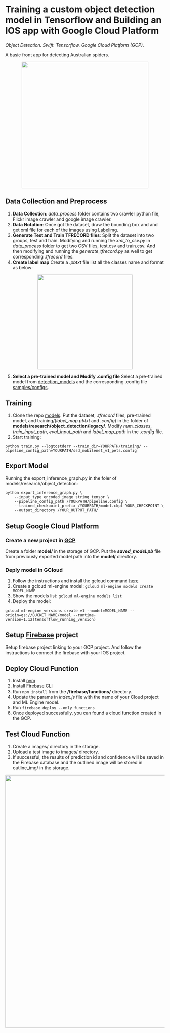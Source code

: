# Training a custom object detection model in Tensorflow and Building an IOS app with Google Cloud Platform
_Object Detection. Swift. Tensorflow. Google Cloud Platform (GCP)_.

A basic front app for detecting Australian spiders. 

<p align="center">
  <img width="400" src="https://github.com/SiteHuang/COMP90055-Spider-Object-Detection/blob/master/images/Picture1.jpg">
</p>

## Data Collection and Preprocess
1. **Data Collection**: _data_process_ folder contains two crawler python file, Flickr image crawler and google image crawler.
1. **Data Notation**: Once got the dataset, draw the bounding box and and get xml file for each of the images using [Labelimg](https://github.com/tzutalin/labelImg).
1. **Generate Test and Train TFRECORD files**: Split the dataset into two groups, test and train. Modifying and running the _xml_to_csv.py_ in _data_process_ folder to get two CSV files, test.csv and train.csv. And then modifying and running the _generate_tfrecord.py_ as well to get corresponding _.tfrecord_ files.
1. **Create label map** Create a _.pbtxt_ file list all the classes name and format as below:

<p align="center">
  <img width="300" src="https://github.com/SiteHuang/COMP90055-Spider-Object-Detection/blob/master/images/Picture2.png">
</p>

5. **Select a pre-trained model and Modify .config file** Select a pre-trained model from [detection_models](https://github.com/tensorflow/models/blob/master/research/object_detection/g3doc/detection_model_zoo.md) and the corresponding .config file [samples/configs](https://github.com/tensorflow/models/tree/master/research/object_detection/samples/configs). 

## Training
1. Clone the repo [models](https://github.com/tensorflow/models). Put the dataset, _.tfrecord_ files, pre-trained model, and training/(_label_map.pbtxt_ and _.config_) in the folder of **models/research/object_detection/legacy/**. Modify _num_classes_, _train_input_path_, _eval_input_path_ and _label_map_path_ in the _.config_ file.
1. Start training:
```
python train.py --logtostderr --train_dir=YOURPATH/training/ --pipeline_config_path=YOURPATH/ssd_mobilenet_v1_pets.config
```

## Export Model
Running the export_inference_graph.py in the foler of models/research/object_detection:
```
python export_inference_graph.py \
    --input_type encoded_image_string_tensor \
    --pipeline_config_path /YOURPATH/pipeline.config \
    --trained_checkpoint_prefix /YOURPATH/model.ckpt-YOUR_CHECKPOINT \
    --output_directory /YOUR_OUTPUT_PATH/
```
    
## Setup Google Cloud Platform
### Create a new project in [GCP](https://console.cloud.google.com)
Create a folder **model/** in the storage of GCP. Put the _**saved_model.pb**_ file from previously exported model path into the **model/** directory.

### Deply model in GCloud
1. Follow the instructions and install the gcloud command [here](https://cloud.google.com/storage/docs/gsutil_install#mac)
2. Create a gcloud ml-engine model: ```gcloud ml-engine models create MODEL_NAME```
3. Show the models list: ```gcloud ml-engine models list```
4. Deploy the model: 
```
gcloud ml-engine versions create v1 --model=MODEL_NAME --origin=gs://BUCKET_NAME/model --runtime-version=1.12(tensorflow_running_version)
```

## Setup [Firebase](https://firebase.google.com/) project 
Setup firebase project linking to your GCP project. And follow the instructions to connect the firebase with your IOS project.

## Deploy Cloud Function
1. Install [nvm](https://github.com/creationix/nvm/blob/master/README.md) 
1. Install [Firebase CLI](https://firebase.google.com/docs/cli/)
1. Run ```npm install``` from the **/firebase/functions/** directory.
1. Update the params in _index.js_ file with the name of your Cloud project and ML Engine model.
1. Run ```firebase deploy --only functions```
1. Once deployed successfully, you can found a cloud function created in the GCP.

## Test Cloud Function
1. Create a images/ directory in the storage. 
1. Upload a test image to images/ directory.
1. If successful, the results of prediction id and confidence will be saved in the Firebase database and the outlined image will be stored in outline_img/ in the storage.
<p align="center">
  <img width="800" src="https://github.com/SiteHuang/COMP90055-Spider-Object-Detection/blob/master/images/Picture3.png">
</p>










